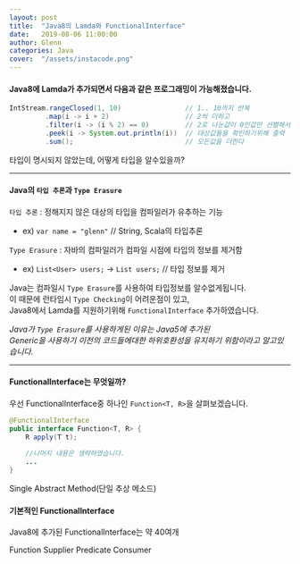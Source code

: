 ```yaml
---
layout: post
title:  "Java8의 Lamda와 FunctionalInterface"
date:   2019-08-06 11:00:00
author: Glenn
categories: Java
cover:  "/assets/instacode.png"
---
```


#### Java8에 Lamda가 추가되면서 다음과 같은 프로그래밍이 가능해졌습니다.

```java
IntStream.rangeClosed(1, 10)                // 1.. 10까지 반복
         .map(i -> i + 2)                   // 2씩 더하고
         .filter(i -> (i % 2) == 0)         // 2로 나눈값이 0인값만 선별해서
         .peek(i -> System.out.println(i))  // 대상값들을 확인하기위해 출력
         .sum();                            // 모든값을 더한다
```

타입이 명시되지 않았는데, 어떻게 타입을 알수있을까?

---

#### Java의 `타입 추론`과 `Type Erasure`

`타입 추론` : 정해지지 않은 대상의 타입을 컴파일러가 유추하는 기능
 - ex) `var name = "glenn"` // String, Scala의 타입추론
 
`Type Erasure` : 자바의 컴파일러가 컴파일 시점에 타입의 정보를 제거함
 - ex) `List<User> users;` -> `List users;` // 타입 정보를 제거

Java는 컴파일시 `Type Erasure`를 사용하여 타입정보를 알수없게됩니다.  
이 때문에 런타임시 `Type Checking`이 어려운점이 있고,  
Java8에서 Lamda를 지원하기위해 `FunctionalInterface` 추가하였습니다.
  
*Java가 `Type Erasure`를 사용하게된 이유는 Java5에 추가된*  
*Generic을 사용하기 이전의 코드들에대한 하위호환성을 유지하기 위함이라고 알고있습니다.*

---

#### FunctionalInterface는 무엇일까?

우선 FunctionalInterface중 하나인 `Function<T, R>`을 살펴보겠습니다.

```java
@FunctionalInterface
public interface Function<T, R> {
    R apply(T t);
    
    //나머지 내용은 생략하였습니다.
    ...
}
```



Single Abstract Method(단일 추상 메소드)



#### 기본적인 FunctionalInterface

Java8에 추가된 FunctionalInterface는 약 40여개

Function
Supplier
Predicate
Consumer
